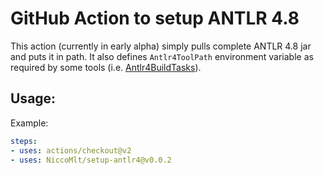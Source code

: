 # GitHub Action to setup ANTLR 4.8

This action (currently in early alpha) simply pulls complete ANTLR 4.8 jar and puts it in path.
It also defines `Antlr4ToolPath` environment variable as required by some tools (i.e. [Antlr4BuildTasks](https://github.com/kaby76/Antlr4BuildTasks)).

## Usage:

Example:
```yaml
steps:
- uses: actions/checkout@v2
- uses: NiccoMlt/setup-antlr4@v0.0.2
```
